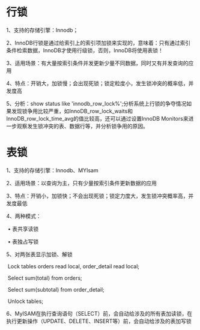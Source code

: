 # 行锁

1、支持的存储引擎：Innodb；

2、InnoDB行锁是通过给索引上的索引项加锁来实现的，意味着：只有通过索引条件检索数据，InnoDB才使用行级锁，否则，InnoDB将使用表锁！

3、适用场景：有大量按索引条件并发更新少量不同数据，同时又有并发查询的应用

4、特点：开销大，加锁慢；会出现死锁；锁定粒度小，发生锁冲突的概率低，并发度高

5、分析：show status like 'innodb_row_lock%';分析系统上行锁的争夺情况如果发现锁争用比较严重，如InnoDB_row_lock_waits和InnoDB_row_lock_time_avg的值比较高，还可以通过设置InnoDB Monitors来进一步观察发生锁冲突的表、数据行等，并分析锁争用的原因。



# 表锁

1、支持的存储引擎：Innodb、MYIsam

2、适用场景：以查询为主，只有少量按索引条件更新数据的应用

3、特点：开销小，加锁快；不会出现死锁；锁定力度大，发生锁冲突概率高，并发度最低

4、两种模式：

​	• 表共享读锁

​	• 表独占写锁

5、对两张表显示加锁、解锁

​	Lock tables orders read local, order_detail read local;

​	Select sum(total) from orders;

​	Select sum(subtotal) from order_detail;

​	Unlock tables;

6、MyISAM在执行查询语句（SELECT）前，会自动给涉及的所有表加读锁，在执行更新操作（UPDATE、DELETE、INSERT等）前，会自动给涉及的表加写锁